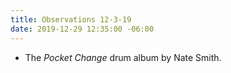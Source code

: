 ```yaml
---
title: Observations 12-3-19
date: 2019-12-29 12:35:00 -06:00
---
```


- The *Pocket Change* drum album by Nate Smith.